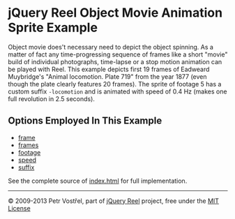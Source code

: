 jQuery Reel Object Movie Animation Sprite Example
=================================================

Object movie does't necessary need to depict the object spinning. As a matter
of fact any time-progressing sequence of frames like a short "movie" build of
individual photographs, time-lapse or a stop motion animation can be played
with Reel. This example depicts first 19 frames of Eadweard Muybridge's
"Animal locomotion. Plate 719" from the year 1877 (even though the plate
clearly features 20 frames). The sprite of footage 5 has a custom suffix
`-locomotion` and is animated with speed of 0.4 Hz (makes one full revolution
in 2.5 seconds).


Options Employed In This Example
--------------------------------

- [frame](http://reel360.org/reel#frame)
- [frames](http://reel360.org/reel#frames)
- [footage](http://reel360.org/reel#footage)
- [speed](http://reel360.org/reel#speed)
- [suffix](http://reel360.org/reel#suffix)

See the complete source of [index.html](index.html) for full
implementation.


---
&copy; 2009-2013 Petr Vostřel, part of [jQuery Reel][reel] project, free under the [MIT License][license]



[reel]:http://reel360.org
[license]:https://raw.github.com/introquest/jquery.reel/master/MIT-LICENSE.txt
